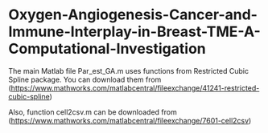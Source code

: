 # Oxygen-Angiogenesis-Cancer-and-Immune-Interplay-in-Breast-TME-A-Computational-Investigation

The main Matlab file Par_est_GA.m uses functions from Restricted Cubic Spline package. You can download them from (https://www.mathworks.com/matlabcentral/fileexchange/41241-restricted-cubic-spline) 

Also, function cell2csv.m can be downloaded from (https://www.mathworks.com/matlabcentral/fileexchange/7601-cell2csv)
